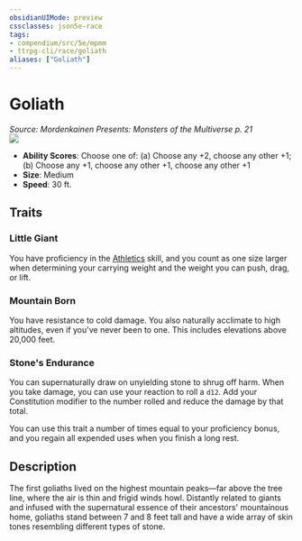 ```yaml
---
obsidianUIMode: preview
cssclasses: json5e-race
tags:
- compendium/src/5e/mpmm
- ttrpg-cli/race/goliath
aliases: ["Goliath"]
---
```

# Goliath
*Source: Mordenkainen Presents: Monsters of the Multiverse p. 21*  
![](/3-Mechanics/CLI/races/img/goliath.webp#right)  

- **Ability Scores**: Choose one of: (a) Choose any +2, choose any other +1; (b) Choose any +1, choose any other +1, choose any other +1
- **Size**: Medium
- **Speed**: 30 ft.

## Traits

### Little Giant

You have proficiency in the [Athletics](/3-Mechanics/CLI/rules/skills.md#Athletics) skill, and you count as one size larger when determining your carrying weight and the weight you can push, drag, or lift.

### Mountain Born

You have resistance to cold damage. You also naturally acclimate to high altitudes, even if you've never been to one. This includes elevations above 20,000 feet.

### Stone's Endurance

You can supernaturally draw on unyielding stone to shrug off harm. When you take damage, you can use your reaction to roll a `d12`. Add your Constitution modifier to the number rolled and reduce the damage by that total.

You can use this trait a number of times equal to your proficiency bonus, and you regain all expended uses when you finish a long rest.

## Description

The first goliaths lived on the highest mountain peaks—far above the tree line, where the air is thin and frigid winds howl. Distantly related to giants and infused with the supernatural essence of their ancestors' mountainous home, goliaths stand between 7 and 8 feet tall and have a wide array of skin tones resembling different types of stone.